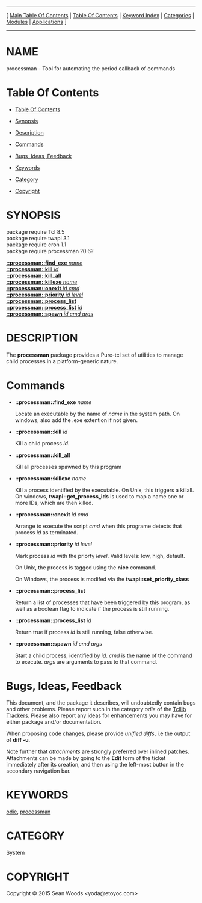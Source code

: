
[//000000001]: # (processman \- processman)
[//000000002]: # (Generated from file 'processman\.man' by tcllib/doctools with format 'markdown')
[//000000003]: # (Copyright &copy; 2015 Sean Woods <yoda@etoyoc\.com>)
[//000000004]: # (processman\(n\) 0\.6 tcllib "processman")

<hr> [ <a href="../../../../toc.md">Main Table Of Contents</a> &#124; <a
href="../../../toc.md">Table Of Contents</a> &#124; <a
href="../../../../index.md">Keyword Index</a> &#124; <a
href="../../../../toc0.md">Categories</a> &#124; <a
href="../../../../toc1.md">Modules</a> &#124; <a
href="../../../../toc2.md">Applications</a> ] <hr>

# NAME

processman \- Tool for automating the period callback of commands

# <a name='toc'></a>Table Of Contents

  - [Table Of Contents](#toc)

  - [Synopsis](#synopsis)

  - [Description](#section1)

  - [Commands](#section2)

  - [Bugs, Ideas, Feedback](#section3)

  - [Keywords](#keywords)

  - [Category](#category)

  - [Copyright](#copyright)

# <a name='synopsis'></a>SYNOPSIS

package require Tcl 8\.5  
package require twapi 3\.1  
package require cron 1\.1  
package require processman ?0\.6?  

[__::processman::find\_exe__ *name*](#1)  
[__::processman::kill__ *id*](#2)  
[__::processman::kill\_all__](#3)  
[__::processman::killexe__ *name*](#4)  
[__::processman::onexit__ *id* *cmd*](#5)  
[__::processman::priority__ *id* *level*](#6)  
[__::processman::process\_list__](#7)  
[__::processman::process\_list__ *id*](#8)  
[__::processman::spawn__ *id* *cmd* *args*](#9)  

# <a name='description'></a>DESCRIPTION

The __processman__ package provides a Pure\-tcl set of utilities to manage
child processes in a platform\-generic nature\.

# <a name='section2'></a>Commands

  - <a name='1'></a>__::processman::find\_exe__ *name*

    Locate an executable by the name of *name* in the system path\. On windows,
    also add the \.exe extention if not given\.

  - <a name='2'></a>__::processman::kill__ *id*

    Kill a child process *id*\.

  - <a name='3'></a>__::processman::kill\_all__

    Kill all processes spawned by this program

  - <a name='4'></a>__::processman::killexe__ *name*

    Kill a process identified by the executable\. On Unix, this triggers a
    killall\. On windows, __twapi::get\_process\_ids__ is used to map a name
    one or more IDs, which are then killed\.

  - <a name='5'></a>__::processman::onexit__ *id* *cmd*

    Arrange to execute the script *cmd* when this programe detects that
    process *id* as terminated\.

  - <a name='6'></a>__::processman::priority__ *id* *level*

    Mark process *id* with the priorty *level*\. Valid levels: low, high,
    default\.

    On Unix, the process is tagged using the __nice__ command\.

    On Windows, the process is modifed via the __twapi::set\_priority\_class__

  - <a name='7'></a>__::processman::process\_list__

    Return a list of processes that have been triggered by this program, as well
    as a boolean flag to indicate if the process is still running\.

  - <a name='8'></a>__::processman::process\_list__ *id*

    Return true if process *id* is still running, false otherwise\.

  - <a name='9'></a>__::processman::spawn__ *id* *cmd* *args*

    Start a child process, identified by *id*\. *cmd* is the name of the
    command to execute\. *args* are arguments to pass to that command\.

# <a name='section3'></a>Bugs, Ideas, Feedback

This document, and the package it describes, will undoubtedly contain bugs and
other problems\. Please report such in the category *odie* of the [Tcllib
Trackers](http://core\.tcl\.tk/tcllib/reportlist)\. Please also report any ideas
for enhancements you may have for either package and/or documentation\.

When proposing code changes, please provide *unified diffs*, i\.e the output of
__diff \-u__\.

Note further that *attachments* are strongly preferred over inlined patches\.
Attachments can be made by going to the __Edit__ form of the ticket
immediately after its creation, and then using the left\-most button in the
secondary navigation bar\.

# <a name='keywords'></a>KEYWORDS

[odie](\.\./\.\./\.\./\.\./index\.md\#odie),
[processman](\.\./\.\./\.\./\.\./index\.md\#processman)

# <a name='category'></a>CATEGORY

System

# <a name='copyright'></a>COPYRIGHT

Copyright &copy; 2015 Sean Woods <yoda@etoyoc\.com>
